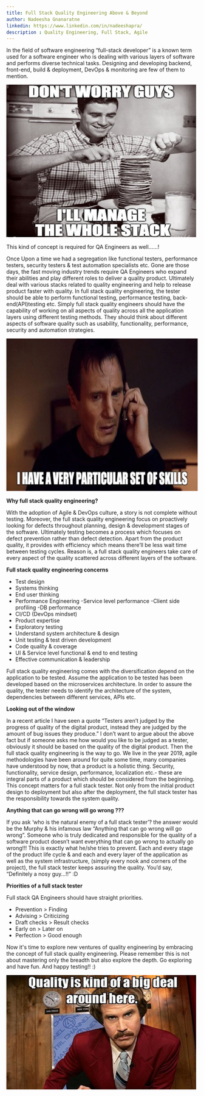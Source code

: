 ```yaml
---
title: Full Stack Quality Engineering Above & Beyond
author: Nadeesha Gnanaratne
linkedin: https://www.linkedin.com/in/nadeeshapra/
description : Quality Engineering, Full Stack, Agile
---
```



In the field of software engineering “full-stack developer” is a known term used for a software engineer who is dealing with various layers of software and performs diverse technical tasks. Designing and developing backend, front-end, build & deployment, DevOps & monitoring are few of them to mention. 

<img src="/img/NadeeshaQE1.jpg" width="500" height="400" />

This kind of concept is required for QA Engineers as well…...!


Once Upon a time we had a segregation like functional testers, performance testers, security testers & test automation specialists etc. Gone are those days, the fast moving industry trends require QA Engineers who expand their abilities and play different roles to deliver a quality product. Ultimately deal with various stacks related to quality engineering and help to release product faster with quality. In full stack quality engineering, the tester should be able to perform functional testing, performance testing, back-end(API)testing etc. 
Simply full stack quality engineers should have the capability of working on all aspects of quality across all the application layers using different testing methods. They should think about different aspects of software quality such as usability, functionality, performance, security and automation strategies. 

<img src="/img/NadeeshaQE2.png" width="600" height="400" />


**Why full stack quality engineering?**

With the adoption of Agile & DevOps culture, a story is not complete without testing. Moreover, the full stack quality engineering focus on proactively looking for defects throughout planning, design & development stages of the software. Ultimately testing becomes a process which focuses on defect prevention rather than defect detection. 
Apart from the product quality, it provides with efficiency which means there’ll be less wait time between testing cycles. Reason is, a full stack quality engineers take care of every aspect of the quality scattered across different layers of the software. 

 **Full stack quality engineering concerns**

* Test design 
* Systems thinking 
* End user thinking 
* Performance Engineering
-Service level performance
-Client side profiling
-DB performance
* CI/CD (DevOps mindset)
* Product expertise
* Exploratory testing 
* Understand system architecture & design
* Unit testing & test driven development
* Code quality & coverage 
* UI & Service level functional & end to end testing  
* Effective communication & leadership

Full stack quality engineering comes with the diversification depend on the application to be tested. Assume the application to be tested has been developed based on the microservices architecture. In order to assure the quality, the tester needs to identify the architecture of the system, dependencies between different services, APIs etc. 
  
**Looking out of the window** 

In a recent article I have seen a quote “Testers aren’t judged by the progress of quality of the digital product, instead they are judged by the amount of bug issues they produce.”   I don’t want to argue about the above fact but if someone asks me how would you like to be judged as a tester, obviously it should be based on the quality of the digital product. Then the full stack quality engineering is the way to go. We live in the year 2019, agile methodologies have been around for quite some time, many companies have understood by now, that a product is a holistic thing. Security, functionality, service design, performance, localization etc.- these are integral parts of a product which should be considered from the beginning. This concept matters for a full stack tester. Not only from the initial product design to deployment but also after the deployment, the full stack tester has the responsibility towards the system quality. 

**Anything that can go wrong will go wrong ???**

If you ask ‘who is the natural enemy of a full stack tester’? the answer would be the Murphy & his infamous law “Anything that can go wrong will go wrong”. Someone who is truly dedicated and responsible for the quality of a software product doesn’t want everything that can go wrong to actually go wrong!!! This is exactly what he/she tries to prevent. Each and every stage of the product life cycle & and each and every layer of the application as well as the system infrastructure, (simply every nook and corners of the project), the full stack tester keeps assuring the quality. You’d say, “Definitely a nosy guy…!!”  :D

**Priorities of a full stack tester**

Full stack QA Engineers should have straight priorities.

* Prevention > Finding
* Advising > Criticizing
* Draft checks > Result checks
* Early on > Later on
* Perfection > Good enough

Now it's time to explore new ventures of quality engineering by embracing the concept of full stack quality engineering. Please remember this is not about mastering only the breadth but also explore the depth. Go exploring and have fun. 
And happy testing!! :)

<img src="/img/NadeeshaQE3.jpg" width="500" height="300" />



